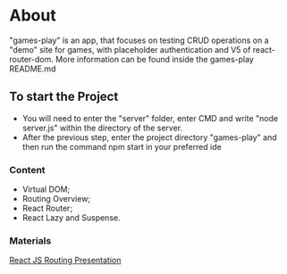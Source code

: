 # About
"games-play" is an app, that focuses on testing CRUD operations on a "demo" site for games, with placeholder authentication and V5 of react-router-dom. More information can be found inside the games-play README.md

## To start the Project
- You will need to enter the "server" folder, enter CMD and write "node server.js" within the directory of the server.
- After the previous step, enter the project directory "games-play" and then run the command npm start in your preferred ide

### Content
- Virtual DOM;
- Routing Overview;
- React Router;
- React Lazy and Suspense.

### Materials
[React JS Routing Presentation](https://github.com/TheStormWeaver/Front-End/files/7564176/04.-React-JS-Routing.pptx)
